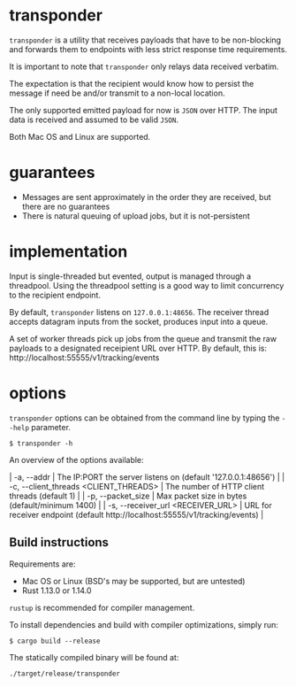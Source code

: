 # transponder

`transponder` is a utility that receives payloads that have to be non-blocking and forwards them to
endpoints with less strict response time requirements.

It is important to note that `transponder` only relays data received verbatim.

The expectation is that the recipient would know how to persist the message if need be and/or
transmit to a non-local location.

The only supported emitted payload for now is `JSON` over HTTP. The input data is received and
assumed to be valid `JSON`.

Both Mac OS and Linux are supported.

# guarantees

* Messages are sent approximately in the order they are received, but there are no guarantees
* There is natural queuing of upload jobs, but it is not-persistent

# implementation

Input is single-threaded but evented, output is managed through a threadpool.
Using the threadpool setting is a good way to limit concurrency to the recipient endpoint.

By default, `transponder` listens on `127.0.0.1:48656`. The receiver thread accepts datagram inputs
from the socket, produces input into a queue.

A set of worker threads pick up jobs from the queue and transmit the raw payloads to a designated
receipient URL over HTTP. By default, this is: http://localhost:55555/v1/tracking/events


# options

`transponder` options can be obtained from the command line by typing the `--help` parameter.


```
$ transponder -h
```

An overview of the options available:

| -a, --addr <ADDR> | The IP:PORT the server listens on (default '127.0.0.1:48656') |
| -c, --client_threads <CLIENT_THREADS> | The number of HTTP client threads (default 1) |
| -p, --packet_size <MTU> | Max packet size in bytes (default/minimum 1400) |
| -s, --receiver_url <RECEIVER_URL> | URL for receiver endpoint (default http://localhost:55555/v1/tracking/events) |

## Build instructions

Requirements are:
* Mac OS or Linux (BSD's may be supported, but are untested)
* Rust 1.13.0 or 1.14.0

`rustup` is recommended for compiler management.

To install dependencies and build with compiler optimizations, simply run:

```
$ cargo build --release
```

The statically compiled binary will be found at:

```
./target/release/transponder
```
